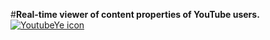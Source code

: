 #<b>Real-time viewer of content properties of YouTube users.</b>
[![YoutubeYe icon](https://s24.postimg.org/xxxtyxzol/fotonoticia_20160909011103_980.jpg)](#)<br><br>
